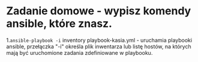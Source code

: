 # Zadanie domowe - wypisz komendy ansible, które znasz.
1.`ansible-playbook -i` inventory playbook-kasia.yml - uruchamia playbooki ansible, przełączka "-i" określa plik inwentarza lub listę hostów, na których mają być uruchomione zadania zdefiniowane w playbooku.

